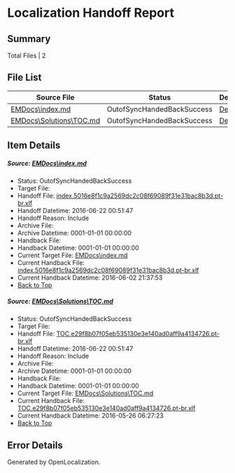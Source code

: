 # <a name='report-top'></a> Localization Handoff Report

## Summary
 Total Files | 2

## File List
 Source File | Status | Details 
 ----------- | ------ | ------- 
 [EMDocs\index.md](https://github.com/Microsoft/EMDocs-pr/blob/a9ae0934634698b9ada222ca504dd679ec7781ef/EMDocs/index.md) | OutofSyncHandedBackSuccess | [Details](#7cb0d05c95806bee4d19c90f6c38d08c931e0dbc59)
 [EMDocs\Solutions\TOC.md](https://github.com/Microsoft/EMDocs-pr/blob/8893ddb8f09304aaefc783fad33d4acc30ce4552/EMDocs/Solutions/TOC.md) | OutofSyncHandedBackSuccess | [Details](#77114eff6ea58fb6903b3a1c47bc508b211d4ce3329)

## Item Details
##### <a name='7cb0d05c95806bee4d19c90f6c38d08c931e0dbc59'></a> Source: [EMDocs\index.md](https://github.com/Microsoft/EMDocs-pr/blob/a9ae0934634698b9ada222ca504dd679ec7781ef/EMDocs/index.md)
* Status: OutofSyncHandedBackSuccess
* Target File: 
* Handoff File: [index.5016e8f1c9a2569dc2c08f69089f31e31bac8b3d.pt-br.xlf](https://github.com/Microsoft/EM.handoff/blob/d68839ab6972b00b64afe43c0df8dee6651123ef/ol-handoff/Microsoft/EMDocs-pr.pt-br/master/index.5016e8f1c9a2569dc2c08f69089f31e31bac8b3d.pt-br.xlf)
* Handoff Datetime: 2016-06-22 00:51:47
* Handoff Reason: Include
* Archive File: 
* Archive Datetime: 0001-01-01 00:00:00
* Handback File: 
* Handback Datetime: 0001-01-01 00:00:00
* Current Target File: [EMDocs\index.md](https://github.com/Microsoft/EMDocs-pr.pt-br/blob/96d79aa3a87824b7ee4fc75c8064df549975f615/EMDocs/index.md)
* Current Handback File: [index.5016e8f1c9a2569dc2c08f69089f31e31bac8b3d.pt-br.xlf](https://github.com/Microsoft/EM.handback/blob/3c25710091b96cb8d0d4aa61f6b4b9c63812e8ea/ol-handback/Microsoft/EMDocs-pr.pt-br/master/index.5016e8f1c9a2569dc2c08f69089f31e31bac8b3d.pt-br.xlf)
* Current Handback Datetime: 2016-06-02 21:37:53
* [Back to Top](#report-top)

##### <a name='77114eff6ea58fb6903b3a1c47bc508b211d4ce3329'></a> Source: [EMDocs\Solutions\TOC.md](https://github.com/Microsoft/EMDocs-pr/blob/8893ddb8f09304aaefc783fad33d4acc30ce4552/EMDocs/Solutions/TOC.md)
* Status: OutofSyncHandedBackSuccess
* Target File: 
* Handoff File: [TOC.e29f8b07f05eb535130e3e140ad0aff9a4134726.pt-br.xlf](https://github.com/Microsoft/EM.handoff/blob/d68839ab6972b00b64afe43c0df8dee6651123ef/ol-handoff/Microsoft/EMDocs-pr.pt-br/master/TOC.e29f8b07f05eb535130e3e140ad0aff9a4134726.pt-br.xlf)
* Handoff Datetime: 2016-06-22 00:51:47
* Handoff Reason: Include
* Archive File: 
* Archive Datetime: 0001-01-01 00:00:00
* Handback File: 
* Handback Datetime: 0001-01-01 00:00:00
* Current Target File: [EMDocs\Solutions\TOC.md](https://github.com/Microsoft/EMDocs-pr.pt-br/blob/6fc015514cbf052eb45d50d89c6977d8c78e4823/EMDocs/Solutions/TOC.md)
* Current Handback File: [TOC.e29f8b07f05eb535130e3e140ad0aff9a4134726.pt-br.xlf](https://github.com/Microsoft/EM.handback/blob/8c0d9a01c734c389481ba1907b207ac9c53c8859/ol-handback/Microsoft/EMDocs-pr.pt-br/master/TOC.e29f8b07f05eb535130e3e140ad0aff9a4134726.pt-br.xlf)
* Current Handback Datetime: 2016-05-26 06:27:23
* [Back to Top](#report-top)


## Error Details

Generated by OpenLocalization.
